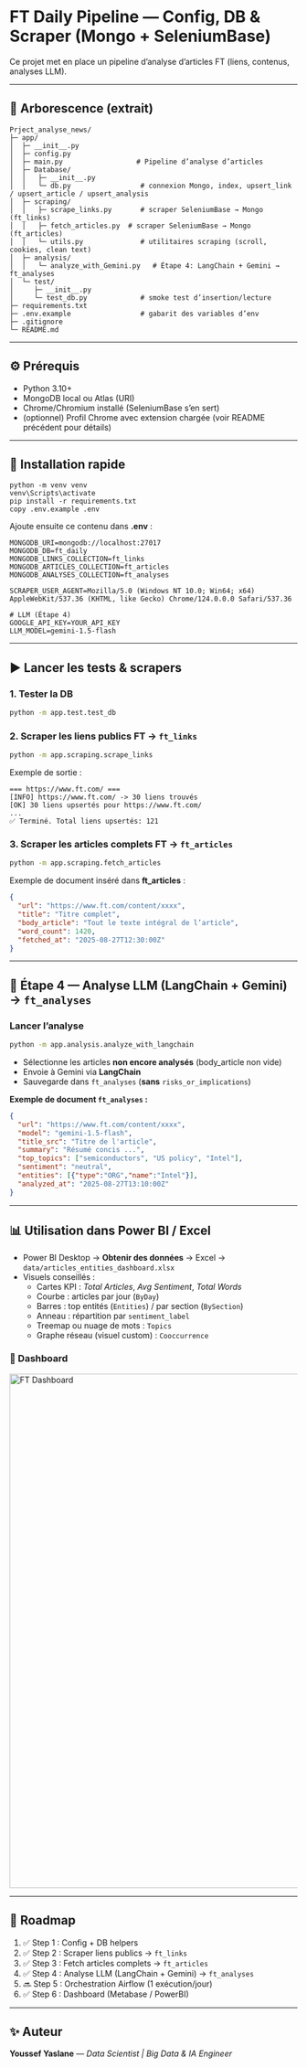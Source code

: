 # FT Daily Pipeline — Config, DB & Scraper (Mongo + SeleniumBase)

Ce projet met en place un pipeline d’analyse d’articles FT (liens, contenus, analyses LLM). 

---

## 📂 Arborescence (extrait)
```
Prject_analyse_news/
├─ app/
│  ├─ __init__.py
│  ├─ config.py 
│  ├─ main.py                  # Pipeline d’analyse d’articles
│  ├─ Database/
│  │   ├─ __init__.py
│  │   └─ db.py                 # connexion Mongo, index, upsert_link / upsert_article / upsert_analysis
│  ├─ scraping/
│  │   ├─ scrape_links.py       # scraper SeleniumBase → Mongo (ft_links)
│  │   ├─ fetch_articles.py  # scraper SeleniumBase → Mongo (ft_articles)
│  │   └─ utils.py              # utilitaires scraping (scroll, cookies, clean text)
│  ├─ analysis/
│  │   └─ analyze_with_Gemini.py   # Étape 4: LangChain + Gemini → ft_analyses
│  └─ test/
│     ├─ __init__.py
│     └─ test_db.py             # smoke test d’insertion/lecture
├─ requirements.txt
├─ .env.example                 # gabarit des variables d’env
├─ .gitignore
└─ README.md
```

---

## ⚙️ Prérequis
- Python 3.10+
- MongoDB local ou Atlas (URI)
- Chrome/Chromium installé (SeleniumBase s’en sert)
- (optionnel) Profil Chrome avec extension chargée (voir README précédent pour détails)

---

## 🚀 Installation rapide 
```
python -m venv venv
venv\Scripts\activate
pip install -r requirements.txt
copy .env.example .env
```

Ajoute ensuite ce contenu dans **.env** :
```env
MONGODB_URI=mongodb://localhost:27017
MONGODB_DB=ft_daily
MONGODB_LINKS_COLLECTION=ft_links
MONGODB_ARTICLES_COLLECTION=ft_articles
MONGODB_ANALYSES_COLLECTION=ft_analyses

SCRAPER_USER_AGENT=Mozilla/5.0 (Windows NT 10.0; Win64; x64) AppleWebKit/537.36 (KHTML, like Gecko) Chrome/124.0.0.0 Safari/537.36

# LLM (Étape 4)
GOOGLE_API_KEY=YOUR_API_KEY
LLM_MODEL=gemini-1.5-flash
```

---

## ▶️ Lancer les tests & scrapers

### 1. Tester la DB
```bash
python -m app.test.test_db
```

### 2. Scraper les liens publics FT → `ft_links`
```bash
python -m app.scraping.scrape_links
```
Exemple de sortie :
```
=== https://www.ft.com/ ===
[INFO] https://www.ft.com/ -> 30 liens trouvés
[OK] 30 liens upsertés pour https://www.ft.com/
...
✅ Terminé. Total liens upsertés: 121
```

### 3. Scraper les articles complets FT → `ft_articles`
```bash
python -m app.scraping.fetch_articles
```
Exemple de document inséré dans **ft_articles** :
```json
{
  "url": "https://www.ft.com/content/xxxx",
  "title": "Titre complet",
  "body_article": "Tout le texte intégral de l’article",
  "word_count": 1420,
  "fetched_at": "2025-08-27T12:30:00Z"
}
```

---

## 🔎 Étape 4 — Analyse LLM (LangChain + Gemini) → `ft_analyses`

### Lancer l’analyse
```bash
python -m app.analysis.analyze_with_langchain
```
- Sélectionne les articles **non encore analysés** (body_article non vide)
- Envoie à Gemini via **LangChain**
- Sauvegarde dans `ft_analyses` (**sans** `risks_or_implications`)

**Exemple de document `ft_analyses` :**
```json
{
  "url": "https://www.ft.com/content/xxxx",
  "model": "gemini-1.5-flash",
  "title_src": "Titre de l'article",
  "summary": "Résumé concis ...",
  "top_topics": ["semiconductors", "US policy", "Intel"],
  "sentiment": "neutral",
  "entities": [{"type":"ORG","name":"Intel"}],
  "analyzed_at": "2025-08-27T13:10:00Z"
}
```
---
## 📊 Utilisation dans Power BI / Excel

- Power BI Desktop → **Obtenir des données** → Excel → `data/articles_entities_dashboard.xlsx`
- Visuels conseillés :
  - Cartes KPI : *Total Articles*, *Avg Sentiment*, *Total Words*
  - Courbe : articles par jour (`ByDay`)
  - Barres : top entités (`Entities`) / par section (`BySection`)
  - Anneau : répartition par `sentiment_label`
  - Treemap ou nuage de mots : `Topics`
  - Graphe réseau (visuel custom) : `Cooccurrence`

### 📸 Dashboard

<img src="assets/ft_dashboard.png" alt="FT Dashboard" width="900"/>



---
## 📌 Roadmap
1. ✅ Step 1 : Config + DB helpers  
2. ✅ Step 2 : Scraper liens publics → `ft_links`  
3. ✅ Step 3 : Fetch articles complets → `ft_articles`  
4. ✅ Step 4 : Analyse LLM (LangChain + Gemini) → `ft_analyses`  
5. 🔜 Step 5 : Orchestration Airflow (1 exécution/jour)  
6. ✅ Step 6 : Dashboard (Metabase / PowerBI)

---

## ✨ Auteur
**Youssef Yaslane** — *Data Scientist | Big Data & IA Engineer*
